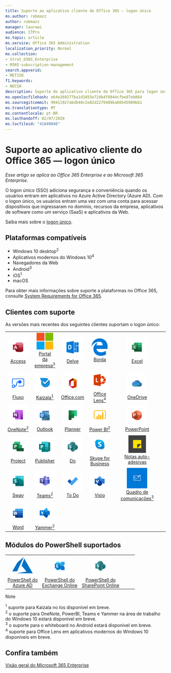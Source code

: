 ```yaml
---
title: Suporte ao aplicativo cliente do Office 365 — logon único
ms.author: robmazz
author: robmazz
manager: laurawi
audience: ITPro
ms.topic: article
ms.service: Office 365 Administration
localization_priority: Normal
ms.collection:
- Strat_O365_Enterprise
- M365-subscription-management
search.appverid:
- MET150
f1.keywords:
- NOCSH
description: Suporte do aplicativo cliente do Office 365 para logon único.
ms.openlocfilehash: e64e260277ba1d3455e724b4f8944cfbe87eb864
ms.sourcegitcommit: 99411927abdb40c2e82d2279489ba60545989bb1
ms.translationtype: MT
ms.contentlocale: pt-BR
ms.lasthandoff: 02/07/2020
ms.locfileid: "41849046"
---
```

# <a name="office-365-client-app-support--single-sign-on"></a>Suporte ao aplicativo cliente do Office 365 — logon único

*Esse artigo se aplica ao Office 365 Enterprise e ao Microsoft 365 Enterprise.*

O logon único (SSO) adiciona segurança e conveniência quando os usuários entram em aplicativos no Azure Active Directory (Azure AD). Com o logon único, os usuários entram uma vez com uma conta para acessar dispositivos que ingressaram no domínio, recursos da empresa, aplicativos de software como um serviço (SaaS) e aplicativos da Web.

Saiba mais sobre o [logon único](https://docs.microsoft.com/azure/active-directory/manage-apps/what-is-single-sign-on).

## <a name="supported-platforms"></a>Plataformas compatíveis

 - Windows 10 desktop<sup>2</sup>
 - Aplicativos modernos do Windows 10<sup>4</sup>
 - Navegadores da Web
 - Android<sup>3</sup>
 - iOS<sup>1</sup>
 - macOS

Para obter mais informações sobre suporte a plataformas no Office 365, consulte [System Requirements for Office 365](https://products.office.com/office-system-requirements).

## <a name="supported-clients"></a>Clientes com suporte

As versões mais recentes dos seguintes clientes suportam o logon único:

| | | | | | |
|:---:|:---:|:---:|:---:|:---:|:---:|
| ![Ícone do Access](media/o365-access-64x64.png) <br> [Access](https://products.office.com/access) | ![Ícone do portal da empresa](media/o365-microsoft-64x64.png) <br> [Portal <br> da empresa<sup>3</sup>](https://docs.microsoft.com/intune-user-help/sign-in-to-the-company-portal) | ![Ícone do Delve](media/o365-delve-64x64.png) <br> [Delve](https://products.office.com/business/intelligent-search) | ![Ícone de borda](media/o365-edge-64x64.png) <br> [Borda](https://www.microsoft.com/windows/microsoft-edge) | ![Ícone do Excel](media/o365-excel-64x64.png) <br> [Excel](https://products.office.com/excel) 
| ![Ícone de Fluxo](media/o365-flow-64x64.png) <br> [Fluxo](https://flow.microsoft.com) | ![Ícone do Kaizala](media/o365-kaizala-64x64.png) <br> [Kaizala<sup>1</sup>](https://products.office.com/en/business/microsoft-kaizala) | ![Ícone de Office.com](media/o365-office-64x64.png) <br> [Office.com](https://www.office.com/) | ![Ícone de lente](media/o365-lens-64x64.png) <br> [Office Lens<sup>4</sup>](https://www.microsoft.com/p/office-lens/9wzdncrfj3t8?activetab=pivot%3Aoverviewtab) | ![Ícone do OneDrive for Business](media/o365-OneDrive-64x64.png) <br> [OneDrive](https://products.office.com/onedrive-for-business/online-cloud-storage) 
| ![Ícone do OneNote](media/o365-OneNote-64x64.png) <br> [OneNote<sup>2</sup>](https://products.office.com/onenote) | ![Ícone do Outlook](media/o365-outlook-64x64.png) <br> [Outlook](https://products.office.com/outlook) | ![Ícone do Planner](media/o365-planner-64x64.png) <br> [Planner](https://products.office.com/business/task-management-software) | ![Ícone do PowerBI](media/o365-powerbi-64x64.png) <br> [Power BI<sup>2</sup>](https://powerbi.microsoft.com)| ![Ícone do PowerPoint](media/o365-powerpoint-64x64.png) <br> [PowerPoint](https://products.office.com/powerpoint) 
| ![Ícone do Project](media/o365-project-64x64.png) <br> [Project](https://products.office.com/project) | ![Ícone do Publisher](media/o365-publisher-64x64.png) <br> [Publisher](https://products.office.com/publisher) | ![Ícone do SharePoint](media/o365-sharepoint-64x64.png) <br> [Do](https://products.office.com/sharepoint) | ![Ícone do Skype for Business](media/o365-skypeforbusiness-64x64.png) <br> [Skype for <br> Business](https://www.skype.com/business/) | ![Ícone de notas auto-adesivas](media/o365-stickynotes-64x64.png) <br> [Notas auto-adesivas](https://www.microsoft.com/p/microsoft-sticky-notes/9nblggh4qghw) 
| ![Ícone do Sway](media/o365-sway-64x64.png) <br> [Sway](https://sway.com) | ![Ícone do Teams](media/o365-teams-64x64.png) <br> [Teams<sup>2</sup>](https://products.office.com/microsoft-teams/group-chat-software) | ![Ícone de tarefas pendentes](media/o365-todo-64x64.png) <br> [To Do](https://todo.microsoft.com) | ![Ícone do Visio](media/o365-visio-64x64.png) <br> [Visio](https://products.office.com/visio/flowchart-software) | ![Ícone do quadro de comunicações](media/o365-whiteboard-64x64.png) <br> [Quadro de comunicações<sup>3</sup>](https://whiteboard.microsoft.com/) 
| ![Ícone do Word](media/o365-word-64x64.png) <br> [Word](https://products.office.com/word) | ![Ícone do Yammer](media/o365-yammer-64x64.png) <br> [Yammer<sup>2</sup>](https://products.office.com/yammer/yammer-overview) |

## <a name="supported-powershell-modules"></a>Módulos do PowerShell suportados

| | | | | | |
|:---:|:---:|:---:|:---:|:---:|:---:|
| ![Ícone do Azure](media/o365-azure-64x64.png) <br> [PowerShell do <br> Azure AD](https://docs.microsoft.com/powershell/azure/active-directory/overview?view=azureadps-2.0) | ![Ícone do Exchange](media/o365-exchange-64x64.png) <br> [PowerShell do <br> Exchange Online](https://docs.microsoft.com/powershell/exchange/exchange-online/exchange-online-powershell?view=exchange-ps) | ![Ícone do SharePoint](media/o365-sharepoint-64x64.png) <br> [PowerShell do <br> SharePoint Online](https://docs.microsoft.com/powershell/sharepoint/sharepoint-online/connect-sharepoint-online)

> [!NOTE]
> <sup>1</sup> suporte para Kaizala no Ios disponível em breve. <br>
> <sup>2</sup> o suporte para OneNote, PowerBI, Teams e Yammer na área de trabalho do Windows 10 estará disponível em breve. <br>
> <sup>3</sup> o suporte para o whiteboard no Android estará disponível em breve. <br>
> <sup>4</sup> suporte para Office Lens em aplicativos modernos do Windows 10 disponíveis em breve. <br>

## <a name="see-also"></a>Confira também

[Visão geral do Microsoft 365 Enterprise](https://docs.microsoft.com/microsoft-365/enterprise/microsoft-365-overview)
